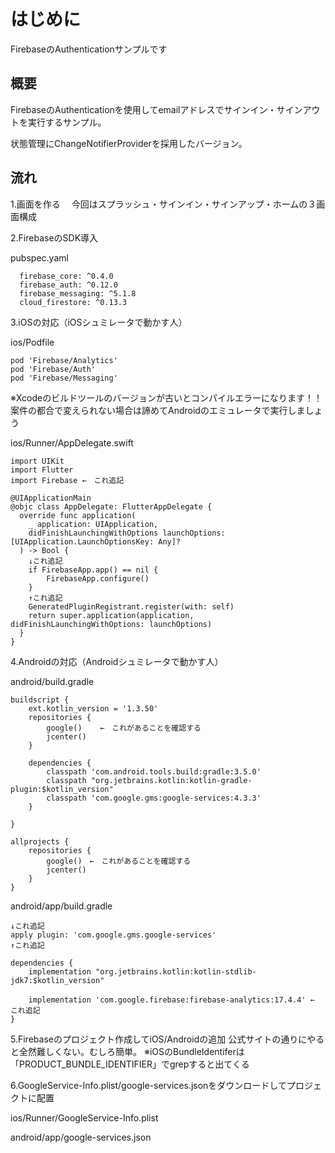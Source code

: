 # はじめに

FirebaseのAuthenticationサンプルです

## 概要

FirebaseのAuthenticationを使用してemailアドレスでサインイン・サインアウトを実行するサンプル。

状態管理にChangeNotifierProviderを採用したバージョン。

## 流れ

1.画面を作る
　今回はスプラッシュ・サインイン・サインアップ・ホームの３画面構成

2.FirebaseのSDK導入

pubspec.yaml
```
  firebase_core: ^0.4.0
  firebase_auth: ^0.12.0
  firebase_messaging: ^5.1.8
  cloud_firestore: ^0.13.3
```

3.iOSの対応（iOSシュミレータで動かす人）

ios/Podfile
```
pod 'Firebase/Analytics'
pod 'Firebase/Auth'
pod 'Firebase/Messaging'
```
※Xcodeのビルドツールのバージョンが古いとコンパイルエラーになります！！
案件の都合で変えられない場合は諦めてAndroidのエミュレータで実行しましょう


ios/Runner/AppDelegate.swift
```
import UIKit
import Flutter
import Firebase ←　これ追記

@UIApplicationMain
@objc class AppDelegate: FlutterAppDelegate {
  override func application(
    _ application: UIApplication,
    didFinishLaunchingWithOptions launchOptions: [UIApplication.LaunchOptionsKey: Any]?
  ) -> Bool {
    ↓これ追記
    if FirebaseApp.app() == nil {
        FirebaseApp.configure()
    }
    ↑これ追記
    GeneratedPluginRegistrant.register(with: self)
    return super.application(application, didFinishLaunchingWithOptions: launchOptions)
  }
}
```

4.Androidの対応（Androidシュミレータで動かす人）

android/build.gradle
```
buildscript {
    ext.kotlin_version = '1.3.50'
    repositories {
        google()    ←　これがあることを確認する
        jcenter()
    }

    dependencies {
        classpath 'com.android.tools.build:gradle:3.5.0'
        classpath "org.jetbrains.kotlin:kotlin-gradle-plugin:$kotlin_version"
        classpath 'com.google.gms:google-services:4.3.3'
    }

}

allprojects {
    repositories {
        google()　←　これがあることを確認する
        jcenter()
    }
}

```

android/app/build.gradle
```
↓これ追記
apply plugin: 'com.google.gms.google-services'
↑これ追記

dependencies {
    implementation "org.jetbrains.kotlin:kotlin-stdlib-jdk7:$kotlin_version"

    implementation 'com.google.firebase:firebase-analytics:17.4.4' ←　これ追記
}
```

5.Firebaseのプロジェクト作成してiOS/Androidの追加
公式サイトの通りにやると全然難しくない。むしろ簡単。
※iOSのBundleIdentiferは「PRODUCT_BUNDLE_IDENTIFIER」でgrepすると出てくる

6.GoogleService-Info.plist/google-services.jsonをダウンロードしてプロジェクトに配置

ios/Runner/GoogleService-Info.plist

android/app/google-services.json
